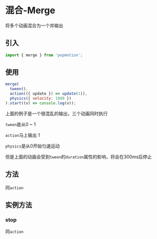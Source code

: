 # 混合-Merge

将多个动画混合为一个并输出

## 引入

```js
import { merge } from 'popmotion';
```

## 使用

```js
merge(
  tween(),
  action(({ update }) => update(1)),
  physics({ velocity: 1000 })
).start((v) => console.log(v));
```

上面的例子是一个很混乱的输出，三个动画同时执行

`tween`是从0 ~ 1

`action`马上输出 1

`physics`是从0开始匀速运动

但是上面的动画会受到`tween`的`duration`属性的影响，将会在300ms后停止

## 方法

同`action`

## 实例方法

### stop

同`action`